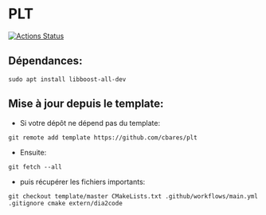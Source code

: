 # PLT

[![Actions Status](https://github.com/cbares/plt/workflows/PLT%20build/badge.svg)](https://github.com/cbares/plt/actions)

## Dépendances:

```consle
sudo apt install libboost-all-dev
```

## Mise à jour depuis le template:

* Si votre dépôt ne dépend pas du template:
```console
git remote add template https://github.com/cbares/plt
```

* Ensuite:
```console
git fetch --all
```

* puis récupérer les fichiers importants: 
```console
git checkout template/master CMakeLists.txt .github/workflows/main.yml .gitignore cmake extern/dia2code
```
